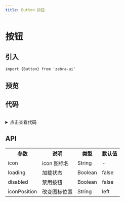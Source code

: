 ```yaml
---
title: Button 按钮
---
```

# 按钮
## 引入
```
import {Button} from 'zebra-ui' 
```
## 预览
<ClientOnly>
  <button-demos/>
</ClientOnly>

## 代码


<details style="margin-top: 32px;">
 <summary style=" outline: none">点击查看代码</summary> 

```vue
    <g-button>默认按钮</g-button>
    <g-button icon="settings">带icon按钮</g-button>
    <g-button :loading="true">加载按钮</g-button>
    <g-button disabled>禁用按钮</g-button>
```
</details>

## API
<table>
  <tr>
    <th>参数</th>
    <th>说明</th>
    <th>类型</th>
    <th>默认值</th>
  </tr>
  <tr>
    <td>icon</td>
    <td>icon 图标名</td>
    <td>String</td>
    <td>-</td>
  </tr>
  <tr>
    <td>loading</td>
    <td>加载状态</td>
    <td>Boolean</td>
    <td>false</td>
  </tr>
  <tr>
    <td>disabled</td>
    <td>禁用按钮</td>
    <td>Boolean</td>
    <td>false</td>
  </tr>
  <tr>
    <td>iconPosition</td>
    <td>改变图标位置</td>
    <td>String</td>
    <td>left</td>
  </tr>
</table>



